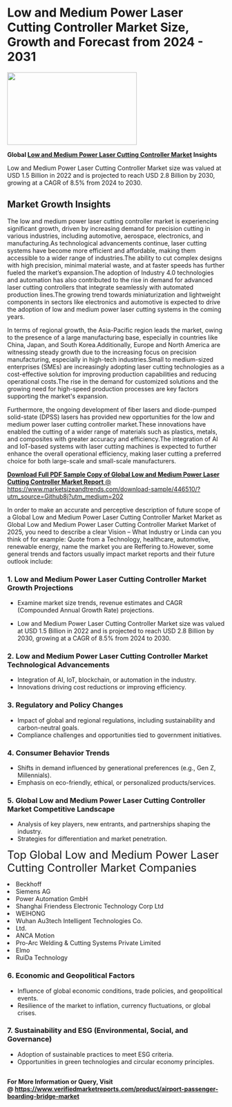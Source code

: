<H1>Low and Medium Power Laser Cutting Controller Market Size, Growth and Forecast from 2024 - 2031</H1><img class="aligncenter size-medium wp-image-584254" src="https://thirdeyenews.in/wp-content/uploads/2024/09/Global-Market-Research-300x168.jpeg" alt="" width="300" height="168" /><p><strong>Global&nbsp;<a href="https://www.marketsizeandtrends.com/download-sample/446510/?utm_source=Github8j?utm_medium=202">Low and Medium Power Laser Cutting Controller Market</a> Insights</strong></p><p>Low and Medium Power Laser Cutting Controller Market size was valued at USD 1.5 Billion in 2022 and is projected to reach USD 2.8 Billion by 2030, growing at a CAGR of 8.5% from 2024 to 2030.</p><p><h2>Market Growth Insights</h2> <p>The low and medium power laser cutting controller market is experiencing significant growth, driven by increasing demand for precision cutting in various industries, including automotive, aerospace, electronics, and manufacturing.As technological advancements continue, laser cutting systems have become more efficient and affordable, making them accessible to a wider range of industries.The ability to cut complex designs with high precision, minimal material waste, and at faster speeds has further fueled the market’s expansion.The adoption of Industry 4.0 technologies and automation has also contributed to the rise in demand for advanced laser cutting controllers that integrate seamlessly with automated production lines.The growing trend towards miniaturization and lightweight components in sectors like electronics and automotive is expected to drive the adoption of low and medium power laser cutting systems in the coming years.</p> <p><a href="#"></a></p> <p>In terms of regional growth, the Asia-Pacific region leads the market, owing to the presence of a large manufacturing base, especially in countries like China, Japan, and South Korea.Additionally, Europe and North America are witnessing steady growth due to the increasing focus on precision manufacturing, especially in high-tech industries.Small to medium-sized enterprises (SMEs) are increasingly adopting laser cutting technologies as a cost-effective solution for improving production capabilities and reducing operational costs.The rise in the demand for customized solutions and the growing need for high-speed production processes are key factors supporting the market's expansion.</p> <p>Furthermore, the ongoing development of fiber lasers and diode-pumped solid-state (DPSS) lasers has provided new opportunities for the low and medium power laser cutting controller market.These innovations have enabled the cutting of a wider range of materials such as plastics, metals, and composites with greater accuracy and efficiency.The integration of AI and IoT-based systems with laser cutting machines is expected to further enhance the overall operational efficiency, making laser cutting a preferred choice for both large-scale and small-scale manufacturers.</p> <p><a href="#"></p><p><span class=""><strong>Download Full PDF Sample Copy of Global Low and Medium Power Laser Cutting Controller Market Report</strong> @ <a href="https://www.marketsizeandtrends.com/download-sample/446510/?utm_source=Github8j?utm_medium=202" target="_blank">https://www.marketsizeandtrends.com/download-sample/446510/?utm_source=Github8j?utm_medium=202</a></span></p><p>In order to make an accurate and perceptive description of future scope of a Global&nbsp;Low and Medium Power Laser Cutting Controller Market Market as Global&nbsp;Low and Medium Power Laser Cutting Controller Market Market of 2025, you need to describe a clear Vision &ndash; What Industry or Linda can you think of for example: Quote from a Technology, healthcare, automotive, renewable energy, name the market you are Reffering to.However, some general trends and factors usually impact market reports and their future outlook include:</p><h3>1.&nbsp;<strong>Low and Medium Power Laser Cutting Controller Market Growth Projections</strong></h3><ul><li>Examine market size trends, revenue estimates and CAGR (Compounded Annual Growth Rate) projections.</li><li><p>Low and Medium Power Laser Cutting Controller Market size was valued at USD 1.5 Billion in 2022 and is projected to reach USD 2.8 Billion by 2030, growing at a CAGR of 8.5% from 2024 to 2030.</p></li></ul><h3>2.&nbsp;<strong>Low and Medium Power Laser Cutting Controller Market Technological Advancements</strong></h3><ul><li>Integration of AI, IoT, blockchain, or automation in the industry.</li><li>Innovations driving cost reductions or improving efficiency.</li></ul><h3>3.&nbsp;<strong>Regulatory and Policy Changes</strong></h3><ul><li>Impact of global and regional regulations, including sustainability and carbon-neutral goals.</li><li>Compliance challenges and opportunities tied to government initiatives.</li></ul><h3>4.&nbsp;<strong>Consumer Behavior Trends</strong></h3><ul><li>Shifts in demand influenced by generational preferences (e.g., Gen Z, Millennials).</li><li>Emphasis on eco-friendly, ethical, or personalized products/services.</li></ul><h3>5.&nbsp;<strong>Global Low and Medium Power Laser Cutting Controller Market Competitive Landscape</strong></h3><ul><li>Analysis of key players, new entrants, and partnerships shaping the industry.</li><li>Strategies for differentiation and market penetration.</li></ul><p data-pm-slice="1 1 []"><span style="color: inherit; font-family: inherit; font-size: 25px;">Top Global Low and Medium Power Laser Cutting Controller Market Companies</span></p><div class="" data-test-id=""><p><li>Beckhoff</li><li> Siemens AG</li><li> Power Automation GmbH</li><li> Shanghai Friendess Electronic Technology Corp Ltd</li><li> WEIHONG</li><li> Wuhan Au3tech Intelligent Technologies Co.</li><li>Ltd.</li><li> ANCA Motion</li><li> Pro-Arc Welding & Cutting Systems Private Limited</li><li> Elmo</li><li> RuiDa Technology</li></p></div><h3>6.&nbsp;<strong>Economic and Geopolitical Factors</strong></h3><ul><li>Influence of global economic conditions, trade policies, and geopolitical events.</li><li>Resilience of the market to inflation, currency fluctuations, or global crises.</li></ul><h3>7.&nbsp;<strong>Sustainability and ESG (Environmental, Social, and Governance)</strong></h3><ul><li>Adoption of sustainable practices to meet ESG criteria.</li><li>Opportunities in green technologies and circular economy principles.</li></ul><h2><strong style="font-size: 14px;">For More Information or Query, Visit @&nbsp;</strong><a style="background-color: #ffffff; font-size: 14px;" href="https://www.marketsizeandtrends.com/report/low-and-medium-power-laser-cutting-controller-market/" target="_blank">https://www.verifiedmarketreports.com/product/airport-passenger-boarding-bridge-market</a></h2>